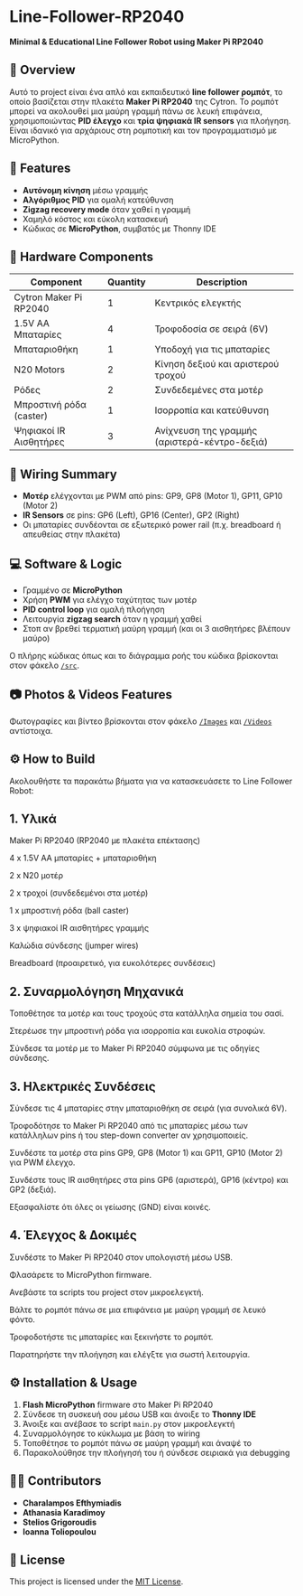 # Line-Follower-RP2040

**Minimal & Educational Line Follower Robot using Maker Pi RP2040**

## 🧠 Overview

Αυτό το project είναι ένα απλό και εκπαιδευτικό **line follower ρομπότ**, το οποίο βασίζεται στην πλακέτα **Maker Pi RP2040** της Cytron. Το ρομπότ μπορεί να ακολουθεί μια μαύρη γραμμή πάνω σε λευκή επιφάνεια, χρησιμοποιώντας **PID έλεγχο** και **τρία ψηφιακά IR sensors** για πλοήγηση. Είναι ιδανικό για αρχάριους στη ρομποτική και τον προγραμματισμό με MicroPython.

## 🚀 Features

* **Αυτόνομη κίνηση** μέσω γραμμής
* **Αλγόριθμος PID** για ομαλή κατεύθυνση
* **Zigzag recovery mode** όταν χαθεί η γραμμή
* Χαμηλό κόστος και εύκολη κατασκευή
* Κώδικας σε **MicroPython**, συμβατός με Thonny IDE

## 🔩 Hardware Components

| Component               | Quantity | Description                                   |
| ----------------------- | -------- | --------------------------------------------- |
| Cytron Maker Pi RP2040  | 1        | Κεντρικός ελεγκτής                            |
| 1.5V AA Μπαταρίες       | 4        | Τροφοδοσία σε σειρά (6V)                      |
| Μπαταριοθήκη            | 1        | Υποδοχή για τις μπαταρίες                     |
| N20 Motors              | 2        | Κίνηση δεξιού και αριστερού τροχού            |
| Ρόδες                   | 2        | Συνδεδεμένες στα μοτέρ                        |
| Μπροστινή ρόδα (caster) | 1        | Ισορροπία και κατεύθυνση                      |
| Ψηφιακοί IR Αισθητήρες  | 3        | Ανίχνευση της γραμμής (αριστερά-κέντρο-δεξιά) |


## 🔌 Wiring Summary

* **Μοτέρ** ελέγχονται με PWM από pins: GP9, GP8 (Motor 1), GP11, GP10 (Motor 2)
* **IR Sensors** σε pins: GP6 (Left), GP16 (Center), GP2 (Right)
* Οι μπαταρίες συνδέονται σε εξωτερικό power rail (π.χ. breadboard ή απευθείας στην πλακέτα)

## 💻 Software & Logic

* Γραμμένο σε **MicroPython**
* Χρήση **PWM** για ελέγχο ταχύτητας των μοτέρ
* **PID control loop** για ομαλή πλοήγηση
* Λειτουργία **zigzag search** όταν η γραμμή χαθεί
* Στοπ αν βρεθεί τερματική μαύρη γραμμή (και οι 3 αισθητήρες βλέπουν μαύρο)

Ο πλήρης κώδικας όπως και το διάγραμμα ροής του κώδικα βρίσκονται στον φάκελο [`/src`](./src).

## 📷 Photos & Videos Features
Φωτογραφίες και βίντεο βρίσκονται στον φάκελο [`/Images`](./Images) και [`/Videos`](./Videos) αντίστοιχα.

## ⚙️ How to Build
Ακολουθήστε τα παρακάτω βήματα για να κατασκευάσετε το Line Follower Robot:

## 1. Υλικά
   Maker Pi RP2040 (RP2040 με πλακέτα επέκτασης)

   4 x 1.5V AA μπαταρίες + μπαταριοθήκη

   2 x N20 μοτέρ

   2 x τροχοί (συνδεδεμένοι στα μοτέρ)

   1 x μπροστινή ρόδα (ball caster)

   3 x ψηφιακοί IR αισθητήρες γραμμής

   Καλώδια σύνδεσης (jumper wires)

   Breadboard (προαιρετικό, για ευκολότερες συνδέσεις)

## 2. Συναρμολόγηση Μηχανικά
   Τοποθέτησε τα μοτέρ και τους τροχούς στα κατάλληλα σημεία του σασί.

   Στερέωσε την μπροστινή ρόδα για ισορροπία και ευκολία στροφών.

   Σύνδεσε τα μοτέρ με το Maker Pi RP2040 σύμφωνα με τις οδηγίες σύνδεσης.

## 3. Ηλεκτρικές Συνδέσεις
   Σύνδεσε τις 4 μπαταρίες στην μπαταριοθήκη σε σειρά (για συνολικά 6V).

   Τροφοδότησε το Maker Pi RP2040 από τις μπαταρίες μέσω των κατάλληλων pins ή του step-down converter αν χρησιμοποιείς.

   Συνδέστε τα μοτέρ στα pins GP9, GP8 (Motor 1) και GP11, GP10 (Motor 2) για PWM έλεγχο.

   Συνδέστε τους IR αισθητήρες στα pins GP6 (αριστερά), GP16 (κέντρο) και GP2 (δεξιά).

  Εξασφαλίστε ότι όλες οι γείωσης (GND) είναι κοινές.

## 4. Έλεγχος & Δοκιμές
   Συνδέστε το Maker Pi RP2040 στον υπολογιστή μέσω USB.

Φλασάρετε το MicroPython firmware.

Ανεβάστε τα scripts του project στον μικροελεγκτή.

Βάλτε το ρομπότ πάνω σε μια επιφάνεια με μαύρη γραμμή σε λευκό φόντο.

Τροφοδοτήστε τις μπαταρίες και ξεκινήστε το ρομπότ.

Παρατηρήστε την πλοήγηση και ελέγξτε για σωστή λειτουργία.




## ⚙️ Installation & Usage

1. **Flash MicroPython** firmware στο Maker Pi RP2040
2. Σύνδεσε τη συσκευή σου μέσω USB και άνοιξε το **Thonny IDE**
3. Άνοιξε και ανέβασε το script `main.py` στον μικροελεγκτή
4. Συναρμολόγησε το κύκλωμα με βάση το wiring
5. Τοποθέτησε το ρομπότ πάνω σε μαύρη γραμμή και άναψέ το
6. Παρακολούθησε την πλοήγησή του ή σύνδεσε σειριακά για debugging

## 🧑‍💻 Contributors

* **Charalampos Efthymiadis**
* **Athanasia Karadimoy**
* **Stelios Grigoroudis**
* **Ioanna Toliopoulou**




## 📜 License

This project is licensed under the [MIT License](LICENSE).

